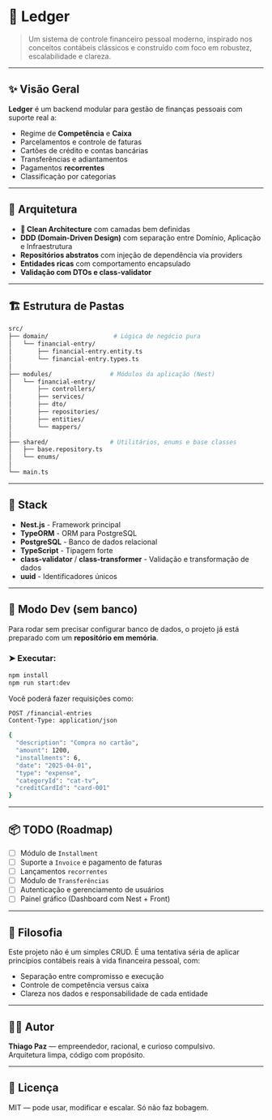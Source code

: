 # 🧾 Ledger

> Um sistema de controle financeiro pessoal moderno, inspirado nos conceitos contábeis clássicos e construído com foco em robustez, escalabilidade e clareza.

---

## ✨ Visão Geral

**Ledger** é um backend modular para gestão de finanças pessoais com suporte real a:

- Regime de **Competência** e **Caixa**
- Parcelamentos e controle de faturas
- Cartões de crédito e contas bancárias
- Transferências e adiantamentos
- Pagamentos **recorrentes**
- Classificação por categorias

---

## 🧠 Arquitetura

- **🧱 Clean Architecture** com camadas bem definidas
- **DDD (Domain-Driven Design)** com separação entre Domínio, Aplicação e Infraestrutura
- **Repositórios abstratos** com injeção de dependência via providers
- **Entidades ricas** com comportamento encapsulado
- **Validação com DTOs e class-validator**

---

## 🏗️ Estrutura de Pastas

```bash
src/
├── domain/                  # Lógica de negócio pura
│   └── financial-entry/
│       ├── financial-entry.entity.ts
│       └── financial-entry.types.ts
│
├── modules/                # Módulos da aplicação (Nest)
│   └── financial-entry/
│       ├── controllers/
│       ├── services/
│       ├── dto/
│       ├── repositories/
│       ├── entities/
│       └── mappers/
│
├── shared/                 # Utilitários, enums e base classes
│   ├── base.repository.ts
│   └── enums/
│
└── main.ts
```

---

## 🚀 Stack

- **Nest.js** - Framework principal
- **TypeORM** - ORM para PostgreSQL
- **PostgreSQL** - Banco de dados relacional
- **TypeScript** - Tipagem forte
- **class-validator** / **class-transformer** - Validação e transformação de dados
- **uuid** - Identificadores únicos

---

## 🧪 Modo Dev (sem banco)

Para rodar sem precisar configurar banco de dados, o projeto já está preparado com um **repositório em memória**.

### ➤ Executar:

```bash
npm install
npm run start:dev
```

Você poderá fazer requisições como:

```bash
POST /financial-entries
Content-Type: application/json

{
  "description": "Compra no cartão",
  "amount": 1200,
  "installments": 6,
  "date": "2025-04-01",
  "type": "expense",
  "categoryId": "cat-tv",
  "creditCardId": "card-001"
}
```

---

## 📦 TODO (Roadmap)

- [ ] Módulo de `Installment`
- [ ] Suporte a `Invoice` e pagamento de faturas
- [ ] Lançamentos `recorrentes`
- [ ] Módulo de `Transferências`
- [ ] Autenticação e gerenciamento de usuários
- [ ] Painel gráfico (Dashboard com Nest + Front)

---

## 🧠 Filosofia

Este projeto não é um simples CRUD. É uma tentativa séria de aplicar princípios contábeis reais à vida financeira pessoal, com:

- Separação entre compromisso e execução
- Controle de competência versus caixa
- Clareza nos dados e responsabilidade de cada entidade

---

## 🧑‍💻 Autor

**Thiago Paz** — empreendedor, racional, e curioso compulsivo.  
Arquitetura limpa, código com propósito.

---

## 📜 Licença

MIT — pode usar, modificar e escalar. Só não faz bobagem.
